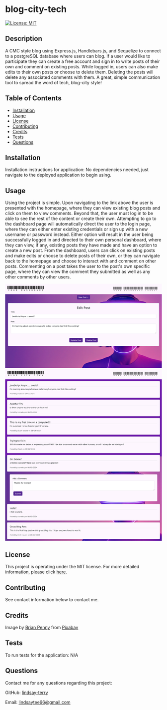# blog-city-tech
[![License: MIT](https://img.shields.io/badge/License-MIT-yellow.svg)](https://opensource.org/licenses/MIT)

## Description
A CMC style blog using Express.js, Handlebars.js, and Sequelize to connect to a postgreSQL database where users can blog.  If a user would like to participate they can create a free account and sign in to write posts of their own and comment on existing posts.  While logged in, users can also make edits to their own posts or choose to delete them.  Deleting the posts will delete any associated comments with them.  A great, simple communication tool to spread the word of tech, blog-city style!

## Table of Contents
* [Installation](#installation)
* [Usage](#usage)
* [License](#license)
* [Contributing](#contributing)
* [Credits](#credits)
* [Tests](#tests)
* [Questions](#questions)

## Installation
Installation instructions for application:
No dependencies needed, just navigate to the deployed application to begin using.

## Usage
Using the project is simple.  Upon navigating to the link above the user is presented with the homepage, where they can view existing blog posts and click on them to view comments.  Beyond that, the user must log in to be able to see the rest of the content or create their own.  Attempting to go to the dashboard page will automatically direct the user to the login page, where they can either enter existing credentials or sign up with a new username or password instead.  Either option will result in the user being successfully logged in and directed to their own personal dashboard, where they can view, if any, existing posts they have made and have an option to create a new post. From the dashboard, users can click on existing posts and make edits or choose to delete posts of their own, or they can navigate back to the homepage and choose to interact with and comment on other posts.  Commenting on a post takes the user to the post's own specific page, where they can view the comment they submitted as well as any other comments by other users.

![Screenshot of dashboard](./public/images/dashboard.png)
![Screenshot of comments](./public/images/comment.png)

## License
This project is operating under the MIT license.  For more detailed information, please click [here](https://opensource.org/license/mit).

## Contributing
See contact information below to contact me.

## Credits
Image by <a href="https://pixabay.com/users/brianpenny-29844978/?utm_source=link-attribution&utm_medium=referral&utm_campaign=image&utm_content=7499159">Brian Penny</a> from <a href="https://pixabay.com//?utm_source=link-attribution&utm_medium=referral&utm_campaign=image&utm_content=7499159">Pixabay</a>

## Tests
To run tests for the application:
N/A

## Questions
Contact me for any questions regarding this project:

GitHub: [lindsay-terry](https://github.com/lindsay-terry)

Email: lindsaytee66@gmail.com

